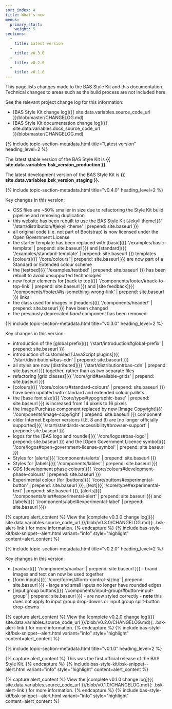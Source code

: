```yaml
---
sort_index: 4
title: What's new
menus:
  primary_start:
    weight: 5
sections:
  -
    title: Latest version
  -
    title: v0.3.0
  -
    title: v0.2.0
  -
    title: v0.1.0
---
```


This page lists changes made to the BAS Style Kit and this documentation. Technical changes to areas such as the build
process are not included here.

See the relevant project change log for this information:

* [BAS Style Kit change log]({{ site.data.variables.source_code_url }}/blob/master/CHANGELOG.md)
* [BAS Style Kit documentation change log]({{ site.data.variables.docs_source_code_url }}/blob/master/CHANGELOG.md)

{% include topic-section-metadata.html
  title="Latest version"
  heading_level=2
%}

The latest stable version of the BAS Style Kit is **{{ site.data.variables.bsk_version_production }}**.

The latest development version of the BAS Style Kit is **{{ site.data.variables.bsk_version_staging }}**.

{% include topic-section-metadata.html
  title="v0.4.0"
  heading_level=2
%}

Key changes in this version:

* CSS files are ~50% smaller in size due to refactoring the Style Kit build pipeline and removing duplication
* this website has been rebuilt to use the BAS Style Kit
  [Jekyll theme]({{ '/start/distribution/#jekyll-theme' | prepend: site.baseurl }})
* all original code (i.e. not part of Bootstrap) is now licensed under the Open Government License
* the starter template has been replaced with [basic]({{ '/examples/basic-template' | prepend: site.baseurl }}) and
[standard]({{ '/examples/standard-template' | prepend: site.baseurl }}) templates
* [colours]({{ '/core/colours' | prepend: site.baseurl }}) are now part of a Standard or Extended colour scheme
* the [testbed]({{ '/examples/testbed' | prepend: site.baseurl }}) has been rebuilt to avoid unsupported technologies
* new footer elements for [back to top]({{ '/components/footer/#back-to-top-link' | prepend: site.baseurl }}) and
[site feedback]({{ '/components/footer/#is-something-wrong-link' | prepend: site.baseurl }}) links
* the class used for images in [headers]({{ '/components/header/' | prepend: site.baseurl }}) have been changed
* the previously deprecated *band* component has been removed

{% include topic-section-metadata.html
  title="v0.3.0"
  heading_level=2
%}

Key changes in this version:

* introduction of the [global prefix]({{ '/start/introduction#global-prefix' | prepend: site.baseurl }})
* introduction of customised [JavaScript plugins]({{ '/start/distribution#bas-cdn' | prepend: site.baseurl }})
* all styles are now [distributed]({{ '/start/distribution#bas-cdn' | prepend: site.baseurl }}) together, rather than
as two separate files
* refactoring [grid classes]({{ '/core/grid#available-grids' | prepend: site.baseurl }})
* [colours]({{ '/core/colours#standard-colours' | prepend: site.baseurl }}) have been updated with standard and extended
colour pallets
* the [base font size]({{ '/core/type#typographic-base' | prepend: site.baseurl }}) is increased from 14 pixels to 16
pixels
* the Image Purchase component replaced by new
[Image Copyright]({{ '/components/image-copyright' | prepend: site.baseurl }}) component
* older Internet Explorer versions (I.E. 8 and 9) are
[no longer officially supported]({{ '/start/standards-accessibility#browser-support' | prepend: site.baseurl }})
* logos for the [BAS logo and roundel]({{ '/core/logos#bas-logo' | prepend: site.baseurl }}) and the
[Open Government Licence symbol]({{ '/core/logos#open-government-license-symbol' | prepend: site.baseurl }})
* Styles for [alerts]({{ '/components/alerts' | prepend: site.baseurl }})
* Styles for [labels]({{ '/components/lables' | prepend: site.baseurl }})
* GDS [development phase colours]({{ '/core/colours#development-phase-colours' | prepend: site.baseurl }})
* Experimental colour (for [buttons]({{ '/core/buttons#experimental-button' | prepend: site.baseurl }}),
[text]({{ '/core/type#experimental-text' | prepend: site.baseurl }}),
[alerts]({{ '/components/alert#experimental-alert' | prepend: site.baseurl }}) and
[labels]({{ '/components/label#experimental-label' | prepend: site.baseurl }}))

{% capture alert_content %}
View the
[complete v0.3.0 change log]({{ site.data.variables.source_code_url }}/blob/v0.3.0/CHANGELOG.md){: .bsk-alert-link }
for more information.
{% endcapture %}
{% include bas-style-kit/bsk-snippet--alert.html
  variant="info"
  style="highlight"
  content=alert_content
%}

{% include topic-section-metadata.html
  title="v0.2.0"
  heading_level=2
%}

Key changes in this version:

* [navbar]({{ '/components/navbar' | prepend: site.baseurl }}) - brand images and text can now be used together
* [form inputs]({{ '/core/forms/#form-control-sizing' | prepend: site.baseurl }}) - large and small inputs no longer
have rounded edges
* [input group buttons]({{ '/components/input-group/#button-input-group' | prepend: site.baseurl }}) - are now styled
correctly - **note** this does not apply to input group drop-downs or input group split-button drop-downs

{% capture alert_content %}
View the
[complete v0.2.0 change log]({{ site.data.variables.source_code_url }}/blob/v0.2.0/CHANGELOG.md){: .bsk-alert-link }
for more information.
{% endcapture %}
{% include bas-style-kit/bsk-snippet--alert.html
  variant="info"
  style="highlight"
  content=alert_content
%}

{% include topic-section-metadata.html
  title="v0.1.0"
  heading_level=2
%}

{% capture alert_content %}
This was the first official release of the BAS Style Kit.
{% endcapture %}
{% include bas-style-kit/bsk-snippet--alert.html
  variant="info"
  style="highlight"
  content=alert_content
%}

{% capture alert_content %}
View the
[complete v0.1.0 change log]({{ site.data.variables.source_code_url }}/blob/v0.1.0/CHANGELOG.md){: .bsk-alert-link }
for more information.
{% endcapture %}
{% include bas-style-kit/bsk-snippet--alert.html
  variant="info"
  style="highlight"
  content=alert_content
%}
